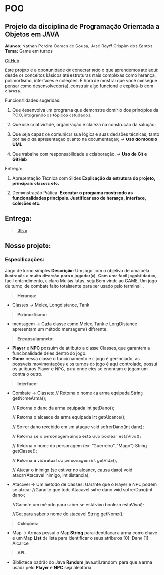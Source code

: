 # POO

## **Projeto da disciplina de Programação Orientada a Objetos em JAVA**

**Alunos:** Nathan Pereira Gomes de Sousa, José Rayff Crispim dos Santos
**Tema:**  Game em turnos

[GitHub](https://github.com/nathanGsousa/POO)


Este projeto é a oportunidade de conectar tudo o que aprendemos até aqui: desde os conceitos básicos até estruturas mais complexas como
herança, polimorfismo, interfaces e coleções. É hora de mostrar que você consegue pensar como desenvolvedor(a), construir algo funcional e explicá-lo com clareza.

Funcionalidades sugeridas:

1. Que desenvolva um programa que demonstre domínio dos princípios da POO, integrando os tópicos estudados;

2. Que use criatividade, organização e clareza na construção da solução;

3. Que seja capaz de comunicar sua lógica e suas decisões técnicas, tanto por meio da apresentação quanto na documentação; -> **Uso do módelo UML**

4. Que trabalhe com responsabilidade e colaboração. -> **Uso de Git e GitHub**

Entrega:
1. Apresentação Técnica com Slides
**Explicação da estrutura do projeto, principais classes etc.**

2. Demonstração Prática 
**Executar o programa mostrando as funcionalidades principais.**
**Justificar uso de herança, interface, coleções etc.**

## Entrega:

>[Slide](https://www.canva.com/design/DAGoL_fOIyM/roiXc8-EOp103r5M-iVtbQ/edit?utm_content=DAGoL_fOIyM&utm_campaign=designshare&utm_medium=link2&utm_source=sharebutton) <Mudar link>


## **Nosso projeto:**

### Especificações:

Jogo de turno simples
**Descrição:** Um jogo com o objetivo de uma bela ilustração e muita diversão para o jogador(a), Com uma facil jogabilidades, facil entendimento, e claro Muitas lutas, seja Bem vindo ao GAME.
Um jogo de turno, de combate faito totalmente para ser usado pelo terminal...

> **Herança:**
 - Classes -> Melee, Longdistance, Tank

> **Polimorfismo:**
 - mensagem -> Cada classe como Melee, Tank e LongDistance 
 apresentam um método mensagem() diferente.
 
> **Encapsulamneto:**
 - **Player** e **NPC** possuim de atributo a classe Classes, que garantem a funcionalidade deles dentro do jogo.
 - **Game** nessa classe o funcionamento e o jogo é gerenciado, as possíveis movimentações e os turnos do jogo é aqui controlado, possui os atributos Player e NPC, para onde eles se enontram e jogam um contra o outro.

> **Interface:** 
 - Combate -> Classes:
    // Retorna o nome da arma equipada
    String getNomeArma();

    // Retorna o dano da arma equipada
    int getDano();

    // Retorna o alcance da arma equipada
    int getAlcance();

    // Sofrer dano recebido em um ataque
    void sofrerDano(int dano);

    // Retorna se o personagem ainda está vivo
    boolean estaVivo();

    // Retorna o nome do personagem (ex: "Guerreiro", "Mago")
    String getClasse();

    // Retorna a vida atual do personagem
    int getVida();

    // Atacar o inimigo (se estiver no alcance, causa dano)
    void atacar(Atacavel inimigo, int distancia);

 - Atacavel -> Um método de classes: Garante que o Player e NPC podem se atacar
   //Garante que todo Atacavel sofre dano
    void sofrerDano(int dano);

    //Garante um método para saber se está vivo
    boolean estaVivo();

    //Get para saber o nome do atacavel
    String getNome();

> **Coleções:** 
 - Map -> Armas possui o Map **String** para identifacar a arma como chave e um Map **List** de lista para identificar o seus atributos [0]: Dano [1]: Alcance

> **API:** 
 - Biblioteca padrão do Java **Random** java.util.random, para que a arma usada pelo **Player** e **NPC** seja aleatória